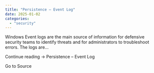 ```yaml
---
title: "Persistence – Event Log"
date: 2025-01-02
categories: 
  - "security"
---
```


Windows Event logs are the main source of information for defensive security teams to identify threats and for administrators to troubleshoot errors. The logs are…

Continue reading → Persistence – Event Log

Go to Source
